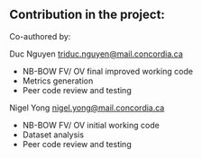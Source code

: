 ## Contribution in the project:
Co-authored by: 

Duc Nguyen <triduc.nguyen@mail.concordia.ca>
+ NB-BOW FV/ OV final improved working code
+ Metrics generation
+ Peer code review and testing

Nigel Yong <nigel.yong@mail.concordia.ca>
+ NB-BOW FV/ OV initial working code
+ Dataset analysis
+ Peer code review and testing
